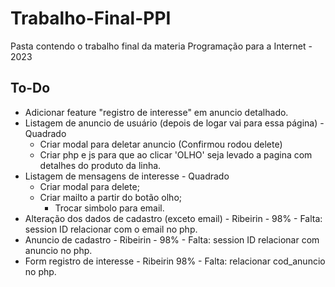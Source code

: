 # Trabalho-Final-PPI

Pasta contendo o trabalho final da materia Programação para a Internet - 2023

## To-Do

- Adicionar feature "registro de interesse" em anuncio detalhado.
- Listagem de anuncio de usuário (depois de logar vai para essa página) - Quadrado
  - Criar modal para deletar anuncio (Confirmou rodou delete)
  - Criar php e js para que ao clicar 'OLHO' seja levado a pagina com detalhes do produto da linha.
- Listagem de mensagens de interesse - Quadrado
  - Criar modal para delete;
  - Criar mailto a partir do botão olho;
    - Trocar simbolo para email.
- Alteração dos dados de cadastro (exceto email) - Ribeirin - 98% - Falta: session ID relacionar com o email no php.
- Anuncio de cadastro - Ribeirin - 98% - Falta: session ID relacionar com anuncio no php.
- Form registro de interesse - Ribeirin 98% - Falta: relacionar cod_anuncio no php.
